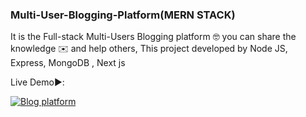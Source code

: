 ### Multi-User-Blogging-Platform(MERN STACK)
It is the Full-stack Multi-Users Blogging platform  🤓  you can share the knowledge ✉️ and help others, This  project developed by Node JS, Express, MongoDB , Next js

Live Demo▶️:

[![Blog platform](http://img.youtube.com/vi/KLDUDwb8PUk/0.jpg)](http://www.youtube.com/watch?v=KLDUDwb8PUk "Blog platform")


